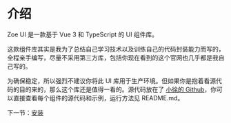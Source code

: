 # 介绍

Zoe UI 是一款基于 Vue 3 和 TypeScript 的 UI 组件库。

这款组件库其实是我为了总结自己学习技术以及训练自己的代码封装能力而写的，全程亲手编写，尽量不采用第三方库，包括你现在看到的这个官网也几乎都是我自己写的。

为确保稳定，所以强烈不建议你将此 UI 库用于生产环境。但如果你是抱着看源代码的目的来的，那么这个库还是值得一看的。源代码放在了 [小徐的 Github](https://github.com/breeze0814/Zoe-UI)，你可以直接查看每个组件的源代码和示例，运行方法见 README.md。

下一节：[安装](#/doc/install)
